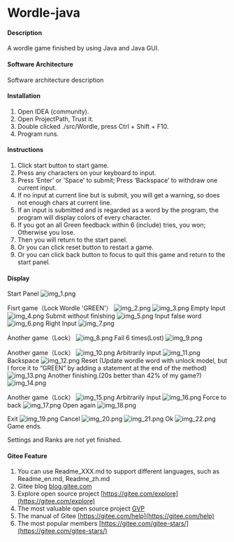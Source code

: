 # Wordle-java

#### Description

A wordle game finished by using Java and Java GUI.

#### Software Architecture

Software architecture description

#### Installation

1. Open IDEA (community).
2. Open ProjectPath, Trust it.
3. Double clicked ./src/Wordle, press Ctrl + Shift + F10.
4. Program runs.

#### Instructions

1. Click start button to start game.
2. Press any characters on your keyboard to input.
3. Press ‘Enter’ or ‘Space’ to submit; Press ‘Backspace’ to withdraw one current input.
4. If no input at current line but is submit, you will get a warning, so does not enough chars at current line.
5. If an input is submitted and is regarded as a word by the program, the program will display colors of every character.
6. If you got an all Green feedback within 6 (include) tries, you won; Otherwise you lose.
7. Then you will return to the start panel.
8. Or you can click reset button to restart a game.
9. Or you can click back button to focus to quit this game and return to the start panel.

#### Display

Start Panel
![img_1.png](README_IMGs/img_1.png)

Fisrt game（Lock Wordle 'GREEN'）
![img_2.png](README_IMGs/img_2.png)
![img_3.png](README_IMGs/img_3.png)
Empty Input
![img_4.png](README_IMGs/img_4.png)
Submit without finishing
![img_5.png](README_IMGs/img_5.png)
Input false word
![img_6.png](README_IMGs/img_6.png)
Right Input
![img_7.png](README_IMGs/img_7.png)

Another game（Lock）
![img_8.png](README_IMGs/img_8.png)
Fail 6 times(Lost)
![img_9.png](README_IMGs/img_9.png)

Another game（Lock）
![img_10.png](README_IMGs/img_10.png)
Arbitrarily input
![img_11.png](README_IMGs/img_11.png)
Backspace
![img_12.png](README_IMGs/img_12.png)
Reset
(Update wordle word with unlock model, 
but I force it to “GREEN” 
by adding a statement at the end of the method)
![img_13.png](README_IMGs/img_13.png)
Another finishing.(20s better than 42% of my game?)
![img_14.png](README_IMGs/img_14.png)

Another game（Lock）
![img_15.png](README_IMGs/img_15.png)
Arbitrarily input
![img_16.png](README_IMGs/img_16.png)
Force to back
![img_17.png](README_IMGs/img_17.png)
Open again
![img_18.png](README_IMGs/img_18.png)

Exit
![img_19.png](README_IMGs/img_19.png)
Cancel
![img_20.png](README_IMGs/img_20.png)
![img_21.png](README_IMGs/img_21.png)
Ok
![img_22.png](README_IMGs/img_22.png)
Game ends.

Settings and Ranks are not yet finished.

#### Gitee Feature

1. You can use Readme\_XXX.md to support different languages, such as Readme\_en.md, Readme\_zh.md
2. Gitee blog [blog.gitee.com](https://blog.gitee.com)
3. Explore open source project [https://gitee.com/explore](https://gitee.com/explore)
4. The most valuable open source project [GVP](https://gitee.com/gvp)
5. The manual of Gitee [https://gitee.com/help](https://gitee.com/help)
6. The most popular members  [https://gitee.com/gitee-stars/](https://gitee.com/gitee-stars/)
